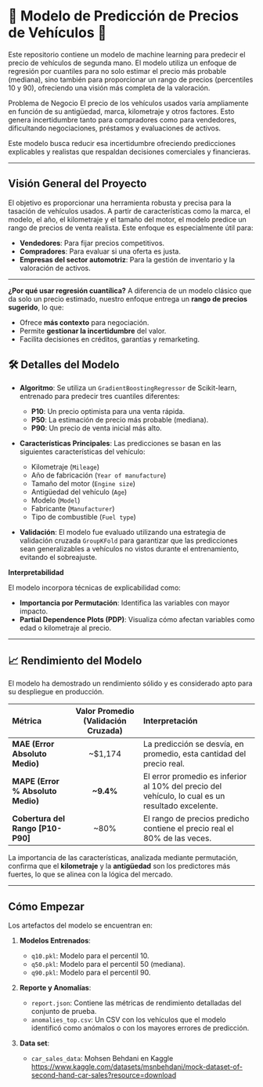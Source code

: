 # 🚗 Modelo de Predicción de Precios de Vehículos 🚗

Este repositorio contiene un modelo de machine learning para predecir el precio de vehículos de segunda mano. El modelo utiliza un enfoque de regresión por cuantiles para no solo estimar el precio más probable (mediana), sino también para proporcionar un rango de precios (percentiles 10 y 90), ofreciendo una visión más completa de la valoración.

 Problema de Negocio
El precio de los vehículos usados varía ampliamente en función de su antigüedad, marca, kilometraje y otros factores. Esto genera incertidumbre tanto para compradores como para vendedores, dificultando negociaciones, préstamos y evaluaciones de activos.

Este modelo busca reducir esa incertidumbre ofreciendo predicciones explicables y realistas que respaldan decisiones comerciales y financieras.

---

##  **Visión General del Proyecto**

El objetivo es proporcionar una herramienta robusta y precisa para la tasación de vehículos usados. A partir de características como la marca, el modelo, el año, el kilometraje y el tamaño del motor, el modelo predice un rango de precios de venta realista. Este enfoque es especialmente útil para:

* **Vendedores**: Para fijar precios competitivos.
* **Compradores**: Para evaluar si una oferta es justa.
* **Empresas del sector automotriz**: Para la gestión de inventario y la valoración de activos.

---

**¿Por qué usar regresión cuantílica?**
A diferencia de un modelo clásico que da solo un precio estimado, nuestro enfoque entrega un **rango de precios sugerido**, lo que:
- Ofrece **más contexto** para negociación.
- Permite **gestionar la incertidumbre** del valor.
- Facilita decisiones en créditos, garantías y remarketing.

## 🛠️ **Detalles del Modelo**

* **Algoritmo**: Se utiliza un `GradientBoostingRegressor` de Scikit-learn, entrenado para predecir tres cuantiles diferentes:
    * **P10**: Un precio optimista para una venta rápida.
    * **P50**: La estimación de precio más probable (mediana).
    * **P90**: Un precio de venta inicial más alto.

* **Características Principales**: Las predicciones se basan en las siguientes características del vehículo:
    * Kilometraje (`Mileage`)
    * Año de fabricación (`Year of manufacture`)
    * Tamaño del motor (`Engine size`)
    * Antigüedad del vehículo (`Age`)
    * Modelo (`Model`)
    * Fabricante (`Manufacturer`)
    * Tipo de combustible (`Fuel type`)

* **Validación**: El modelo fue evaluado utilizando una estrategia de validación cruzada `GroupKFold` para garantizar que las predicciones sean generalizables a vehículos no vistos durante el entrenamiento, evitando el sobreajuste.

**Interpretabilidad**

El modelo incorpora técnicas de explicabilidad como:
- **Importancia por Permutación**: Identifica las variables con mayor impacto.
- **Partial Dependence Plots (PDP)**: Visualiza cómo afectan variables como edad o kilometraje al precio.
---

## 📈 **Rendimiento del Modelo**

El modelo ha demostrado un rendimiento sólido y es considerado apto para su despliegue en producción.

| Métrica                         | Valor Promedio (Validación Cruzada) | Interpretación                                                              |
| :------------------------------ | :---------------------------------: | :-------------------------------------------------------------------------- |
| **MAE (Error Absoluto Medio)** |               ~$1,174               | La predicción se desvía, en promedio, esta cantidad del precio real.      |
| **MAPE (Error % Absoluto Medio)** |               **~9.4%** | El error promedio es inferior al 10% del precio del vehículo, lo cual es un resultado excelente. |
| **Cobertura del Rango [P10-P90]** |                 ~80%                  | El rango de precios predicho contiene el precio real el 80% de las veces.   |

La importancia de las características, analizada mediante permutación, confirma que el **kilometraje** y la **antigüedad** son los predictores más fuertes, lo que se alinea con la lógica del mercado.



---

##  **Cómo Empezar**

Los artefactos del modelo se encuentran en:

1.  **Modelos Entrenados**:
    * `q10.pkl`: Modelo para el percentil 10.
    * `q50.pkl`: Modelo para el percentil 50 (mediana).
    * `q90.pkl`: Modelo para el percentil 90.

2.  **Reporte y Anomalías**:
    * `report.json`: Contiene las métricas de rendimiento detalladas del conjunto de prueba.
    * `anomalies_top.csv`: Un CSV con los vehículos que el modelo identificó como anómalos o con los mayores errores de predicción.
  
3. **Data set**:
   * `car_sales_data`: Mohsen Behdani en Kaggle https://www.kaggle.com/datasets/msnbehdani/mock-dataset-of-second-hand-car-sales?resource=download
     

